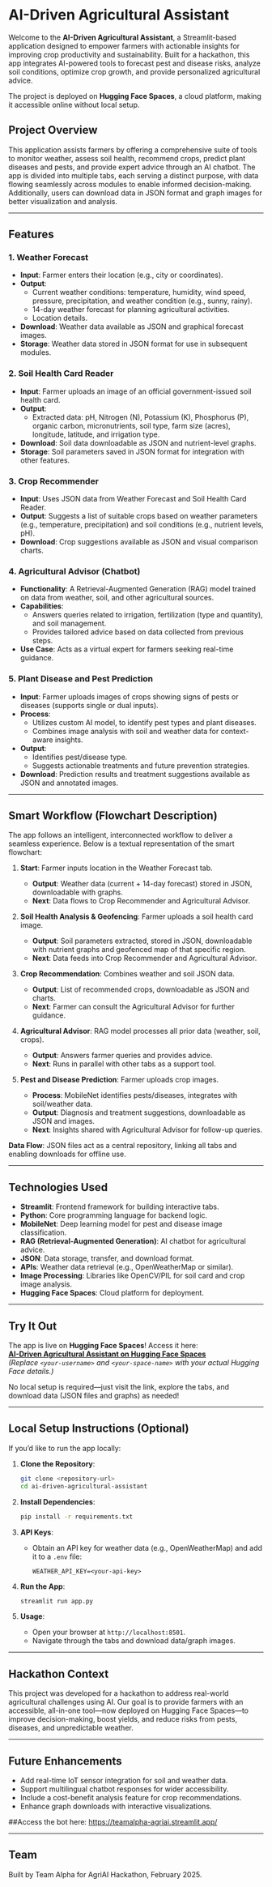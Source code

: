 # AI-Driven Agricultural Assistant

Welcome to the **AI-Driven Agricultural Assistant**, a Streamlit-based application designed to empower farmers with actionable insights for improving crop productivity and sustainability. Built for a hackathon, this app integrates AI-powered tools to forecast pest and disease risks, analyze soil conditions, optimize crop growth, and provide personalized agricultural advice.  

The project is deployed on **Hugging Face Spaces**, a cloud platform, making it accessible online without local setup.

## Project Overview

This application assists farmers by offering a comprehensive suite of tools to monitor weather, assess soil health, recommend crops, predict plant diseases and pests, and provide expert advice through an AI chatbot. The app is divided into multiple tabs, each serving a distinct purpose, with data flowing seamlessly across modules to enable informed decision-making. Additionally, users can download data in JSON format and graph images for better visualization and analysis.

---

## Features

### 1. Weather Forecast
- **Input**: Farmer enters their location (e.g., city or coordinates).
- **Output**:
  - Current weather conditions: temperature, humidity, wind speed, pressure, precipitation, and weather condition (e.g., sunny, rainy).
  - 14-day weather forecast for planning agricultural activities.
  - Location details.
- **Download**: Weather data available as JSON and graphical forecast images.
- **Storage**: Weather data stored in JSON format for use in subsequent modules.

### 2. Soil Health Card Reader
- **Input**: Farmer uploads an image of an official government-issued soil health card.
- **Output**:
  - Extracted data: pH, Nitrogen (N), Potassium (K), Phosphorus (P), organic carbon, micronutrients, soil type, farm size (acres), longitude, latitude, and irrigation type.
- **Download**: Soil data downloadable as JSON and nutrient-level graphs.
- **Storage**: Soil parameters saved in JSON format for integration with other features.

### 3. Crop Recommender
- **Input**: Uses JSON data from Weather Forecast and Soil Health Card Reader.
- **Output**: Suggests a list of suitable crops based on weather parameters (e.g., temperature, precipitation) and soil conditions (e.g., nutrient levels, pH).
- **Download**: Crop suggestions available as JSON and visual comparison charts.

### 4. Agricultural Advisor (Chatbot)
- **Functionality**: A Retrieval-Augmented Generation (RAG) model trained on data from weather, soil, and other agricultural sources.
- **Capabilities**:
  - Answers queries related to irrigation, fertilization (type and quantity), and soil management.
  - Provides tailored advice based on data collected from previous steps.
- **Use Case**: Acts as a virtual expert for farmers seeking real-time guidance.

### 5. Plant Disease and Pest Prediction
- **Input**: Farmer uploads images of crops showing signs of pests or diseases (supports single or dual inputs).
- **Process**:
  - Utilizes custom AI model, to identify pest types and plant diseases.
  - Combines image analysis with soil and weather data for context-aware insights.
- **Output**:
  - Identifies pest/disease type.
  - Suggests actionable treatments and future prevention strategies.
- **Download**: Prediction results and treatment suggestions available as JSON and annotated images.

---

## Smart Workflow (Flowchart Description)

The app follows an intelligent, interconnected workflow to deliver a seamless experience. Below is a textual representation of the smart flowchart:

1. **Start**: Farmer inputs location in the Weather Forecast tab.
   - **Output**: Weather data (current + 14-day forecast) stored in JSON, downloadable with graphs.
   - **Next**: Data flows to Crop Recommender and Agricultural Advisor.

2. **Soil Health Analysis & Geofencing**: Farmer uploads a soil health card image.
   - **Output**: Soil parameters extracted, stored in JSON, downloadable with nutrient graphs and geofenced map of that specific region.
   - **Next**: Data feeds into Crop Recommender and Agricultural Advisor.

3. **Crop Recommendation**: Combines weather and soil JSON data.
   - **Output**: List of recommended crops, downloadable as JSON and charts.
   - **Next**: Farmer can consult the Agricultural Advisor for further guidance.

4. **Agricultural Advisor**: RAG model processes all prior data (weather, soil, crops).
   - **Output**: Answers farmer queries and provides advice.
   - **Next**: Runs in parallel with other tabs as a support tool.

5. **Pest and Disease Prediction**: Farmer uploads crop images.
   - **Process**: MobileNet identifies pests/diseases, integrates with soil/weather data.
   - **Output**: Diagnosis and treatment suggestions, downloadable as JSON and images.
   - **Next**: Insights shared with Agricultural Advisor for follow-up queries.

**Data Flow**: JSON files act as a central repository, linking all tabs and enabling downloads for offline use.

---

## Technologies Used

- **Streamlit**: Frontend framework for building interactive tabs.
- **Python**: Core programming language for backend logic.
- **MobileNet**: Deep learning model for pest and disease image classification.
- **RAG (Retrieval-Augmented Generation)**: AI chatbot for agricultural advice.
- **JSON**: Data storage, transfer, and download format.
- **APIs**: Weather data retrieval (e.g., OpenWeatherMap or similar).
- **Image Processing**: Libraries like OpenCV/PIL for soil card and crop image analysis.
- **Hugging Face Spaces**: Cloud platform for deployment.

---

## Try It Out

The app is live on **Hugging Face Spaces**! Access it here:  
[**AI-Driven Agricultural Assistant on Hugging Face Spaces**](https://huggingface.co/spaces/<your-username>/<your-space-name>)  
*(Replace `<your-username>` and `<your-space-name>` with your actual Hugging Face details.)*

No local setup is required—just visit the link, explore the tabs, and download data (JSON files and graphs) as needed!

---

## Local Setup Instructions (Optional)

If you’d like to run the app locally:

1. **Clone the Repository**:
   ```bash
   git clone <repository-url>
   cd ai-driven-agricultural-assistant
   ```

2. **Install Dependencies**:
   ```bash
   pip install -r requirements.txt
   ```

3. **API Keys**:
   - Obtain an API key for weather data (e.g., OpenWeatherMap) and add it to a `.env` file:
     ```
     WEATHER_API_KEY=<your-api-key>
     ```

4. **Run the App**:
   ```bash
   streamlit run app.py
   ```

5. **Usage**:
   - Open your browser at `http://localhost:8501`.
   - Navigate through the tabs and download data/graph images.

---

## Hackathon Context

This project was developed for a hackathon to address real-world agricultural challenges using AI. Our goal is to provide farmers with an accessible, all-in-one tool—now deployed on Hugging Face Spaces—to improve decision-making, boost yields, and reduce risks from pests, diseases, and unpredictable weather.

---

## Future Enhancements

- Add real-time IoT sensor integration for soil and weather data.
- Support multilingual chatbot responses for wider accessibility.
- Include a cost-benefit analysis feature for crop recommendations.
- Enhance graph downloads with interactive visualizations.

##Access the bot here:
https://teamalpha-agriai.streamlit.app/

---

## Team

Built by Team Alpha for AgriAI Hackathon, February 2025.

